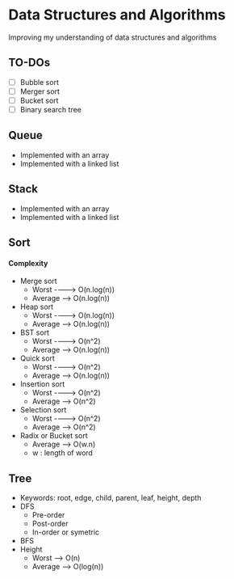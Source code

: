 # Data Structures and Algorithms

Improving my understanding of data structures and algorithms

## TO-DOs
+ [ ] Bubble sort
+ [ ] Merger sort
+ [ ] Bucket sort
+ [ ] Binary search tree 

## Queue
- Implemented with an array
- Implemented with a linked list

## Stack 
- Implemented with an array
- Implemented with a linked list

## Sort
#### Complexity
+ Merge sort
    + Worst ----> O(n.log(n))
    + Average --> O(n.log(n))
+ Heap sort
    + Worst ----> O(n.log(n))
    + Average --> O(n.log(n))
+ BST sort
    + Worst ----> O(n^2)
    + Average --> O(n.log(n))
+ Quick sort 
    + Worst ----> O(n^2)
    + Average --> O(n.log(n))
+ Insertion sort
    + Worst ----> O(n^2)
    + Average --> O(n^2)
+ Selection sort
    + Worst ----> O(n^2)
    + Average --> O(n^2)
+ Radix or Bucket sort
    + Average --> O(w.n)
    + w : length of word
    
## Tree
- Keywords: root, edge, child, parent, leaf, height, depth
- DFS
    + Pre-order
    + Post-order
    + In-order or symetric
- BFS
- Height
    + Worst   --> O(n) 
    + Average --> O(log(n))
